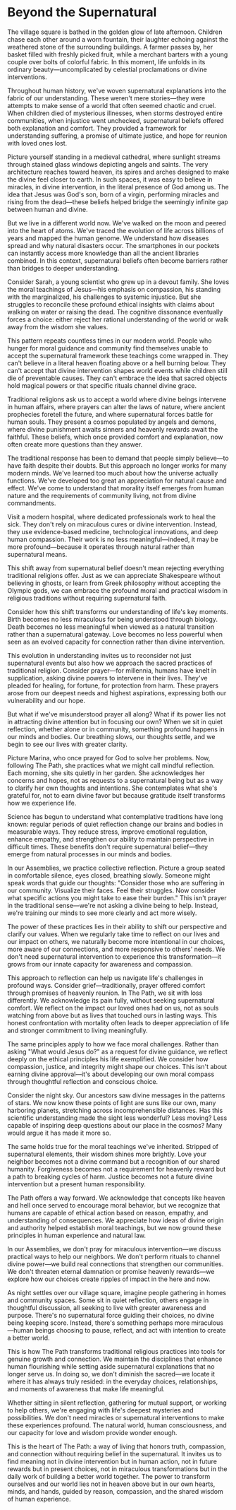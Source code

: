 # Beyond the Supernatural

The village square is bathed in the golden glow of late afternoon. Children chase each other around a worn fountain, their laughter echoing against the weathered stone of the surrounding buildings. A farmer passes by, her basket filled with freshly picked fruit, while a merchant barters with a young couple over bolts of colorful fabric. In this moment, life unfolds in its ordinary beauty—uncomplicated by celestial proclamations or divine interventions.

Throughout human history, we've woven supernatural explanations into the fabric of our understanding. These weren't mere stories—they were attempts to make sense of a world that often seemed chaotic and cruel. When children died of mysterious illnesses, when storms destroyed entire communities, when injustice went unchecked, supernatural beliefs offered both explanation and comfort. They provided a framework for understanding suffering, a promise of ultimate justice, and hope for reunion with loved ones lost.

Picture yourself standing in a medieval cathedral, where sunlight streams through stained glass windows depicting angels and saints. The very architecture reaches toward heaven, its spires and arches designed to make the divine feel closer to earth. In such spaces, it was easy to believe in miracles, in divine intervention, in the literal presence of God among us. The idea that Jesus was God's son, born of a virgin, performing miracles and rising from the dead—these beliefs helped bridge the seemingly infinite gap between human and divine.

But we live in a different world now. We've walked on the moon and peered into the heart of atoms. We've traced the evolution of life across billions of years and mapped the human genome. We understand how diseases spread and why natural disasters occur. The smartphones in our pockets can instantly access more knowledge than all the ancient libraries combined. In this context, supernatural beliefs often become barriers rather than bridges to deeper understanding.

Consider Sarah, a young scientist who grew up in a devout family. She loves the moral teachings of Jesus—his emphasis on compassion, his standing with the marginalized, his challenges to systemic injustice. But she struggles to reconcile these profound ethical insights with claims about walking on water or raising the dead. The cognitive dissonance eventually forces a choice: either reject her rational understanding of the world or walk away from the wisdom she values.

This pattern repeats countless times in our modern world. People who hunger for moral guidance and community find themselves unable to accept the supernatural framework these teachings come wrapped in. They can't believe in a literal heaven floating above or a hell burning below. They can't accept that divine intervention shapes world events while children still die of preventable causes. They can't embrace the idea that sacred objects hold magical powers or that specific rituals channel divine grace.

Traditional religions ask us to accept a world where divine beings intervene in human affairs, where prayers can alter the laws of nature, where ancient prophecies foretell the future, and where supernatural forces battle for human souls. They present a cosmos populated by angels and demons, where divine punishment awaits sinners and heavenly rewards await the faithful. These beliefs, which once provided comfort and explanation, now often create more questions than they answer.

The traditional response has been to demand that people simply believe—to have faith despite their doubts. But this approach no longer works for many modern minds. We've learned too much about how the universe actually functions. We've developed too great an appreciation for natural cause and effect. We've come to understand that morality itself emerges from human nature and the requirements of community living, not from divine commandments.

Visit a modern hospital, where dedicated professionals work to heal the sick. They don't rely on miraculous cures or divine intervention. Instead, they use evidence-based medicine, technological innovations, and deep human compassion. Their work is no less meaningful—indeed, it may be more profound—because it operates through natural rather than supernatural means.

This shift away from supernatural belief doesn't mean rejecting everything traditional religions offer. Just as we can appreciate Shakespeare without believing in ghosts, or learn from Greek philosophy without accepting the Olympic gods, we can embrace the profound moral and practical wisdom in religious traditions without requiring supernatural faith.

Consider how this shift transforms our understanding of life's key moments. Birth becomes no less miraculous for being understood through biology. Death becomes no less meaningful when viewed as a natural transition rather than a supernatural gateway. Love becomes no less powerful when seen as an evolved capacity for connection rather than divine intervention.

This evolution in understanding invites us to reconsider not just supernatural events but also how we approach the sacred practices of traditional religion. Consider prayer—for millennia, humans have knelt in supplication, asking divine powers to intervene in their lives. They've pleaded for healing, for fortune, for protection from harm. These prayers arose from our deepest needs and highest aspirations, expressing both our vulnerability and our hope.

But what if we've misunderstood prayer all along? What if its power lies not in attracting divine attention but in focusing our own? When we sit in quiet reflection, whether alone or in community, something profound happens in our minds and bodies. Our breathing slows, our thoughts settle, and we begin to see our lives with greater clarity.

Picture Marina, who once prayed for God to solve her problems. Now, following The Path, she practices what we might call mindful reflection. Each morning, she sits quietly in her garden. She acknowledges her concerns and hopes, not as requests to a supernatural being but as a way to clarify her own thoughts and intentions. She contemplates what she's grateful for, not to earn divine favor but because gratitude itself transforms how we experience life.

Science has begun to understand what contemplative traditions have long known: regular periods of quiet reflection change our brains and bodies in measurable ways. They reduce stress, improve emotional regulation, enhance empathy, and strengthen our ability to maintain perspective in difficult times. These benefits don't require supernatural belief—they emerge from natural processes in our minds and bodies.

In our Assemblies, we practice collective reflection. Picture a group seated in comfortable silence, eyes closed, breathing slowly. Someone might speak words that guide our thoughts: "Consider those who are suffering in our community. Visualize their faces. Feel their struggles. Now consider what specific actions you might take to ease their burden." This isn't prayer in the traditional sense—we're not asking a divine being to help. Instead, we're training our minds to see more clearly and act more wisely.

The power of these practices lies in their ability to shift our perspective and clarify our values. When we regularly take time to reflect on our lives and our impact on others, we naturally become more intentional in our choices, more aware of our connections, and more responsive to others' needs. We don't need supernatural intervention to experience this transformation—it grows from our innate capacity for awareness and compassion.

This approach to reflection can help us navigate life's challenges in profound ways. Consider grief—traditionally, prayer offered comfort through promises of heavenly reunion. In The Path, we sit with loss differently. We acknowledge its pain fully, without seeking supernatural comfort. We reflect on the impact our loved ones had on us, not as souls watching from above but as lives that touched ours in lasting ways. This honest confrontation with mortality often leads to deeper appreciation of life and stronger commitment to living meaningfully.

The same principles apply to how we face moral challenges. Rather than asking "What would Jesus do?" as a request for divine guidance, we reflect deeply on the ethical principles his life exemplified. We consider how compassion, justice, and integrity might shape our choices. This isn't about earning divine approval—it's about developing our own moral compass through thoughtful reflection and conscious choice.

Consider the night sky. Our ancestors saw divine messages in the patterns of stars. We now know these points of light are suns like our own, many harboring planets, stretching across incomprehensible distances. Has this scientific understanding made the sight less wonderful? Less moving? Less capable of inspiring deep questions about our place in the cosmos? Many would argue it has made it more so.

The same holds true for the moral teachings we've inherited. Stripped of supernatural elements, their wisdom shines more brightly. Love your neighbor becomes not a divine command but a recognition of our shared humanity. Forgiveness becomes not a requirement for heavenly reward but a path to breaking cycles of harm. Justice becomes not a future divine intervention but a present human responsibility.

The Path offers a way forward. We acknowledge that concepts like heaven and hell once served to encourage moral behavior, but we recognize that humans are capable of ethical action based on reason, empathy, and understanding of consequences. We appreciate how ideas of divine origin and authority helped establish moral teachings, but we now ground these principles in human experience and natural law.

In our Assemblies, we don't pray for miraculous intervention—we discuss practical ways to help our neighbors. We don't perform rituals to channel divine power—we build real connections that strengthen our communities. We don't threaten eternal damnation or promise heavenly rewards—we explore how our choices create ripples of impact in the here and now.

As night settles over our village square, imagine people gathering in homes and community spaces. Some sit in quiet reflection, others engage in thoughtful discussion, all seeking to live with greater awareness and purpose. There's no supernatural force guiding their choices, no divine being keeping score. Instead, there's something perhaps more miraculous—human beings choosing to pause, reflect, and act with intention to create a better world.

This is how The Path transforms traditional religious practices into tools for genuine growth and connection. We maintain the disciplines that enhance human flourishing while setting aside supernatural explanations that no longer serve us. In doing so, we don't diminish the sacred—we locate it where it has always truly resided: in the everyday choices, relationships, and moments of awareness that make life meaningful.

Whether sitting in silent reflection, gathering for mutual support, or working to help others, we're engaging with life's deepest mysteries and possibilities. We don't need miracles or supernatural interventions to make these experiences profound. The natural world, human consciousness, and our capacity for love and wisdom provide wonder enough.

This is the heart of The Path: a way of living that honors truth, compassion, and connection without requiring belief in the supernatural. It invites us to find meaning not in divine intervention but in human action, not in future rewards but in present choices, not in miraculous transformations but in the daily work of building a better world together. The power to transform ourselves and our world lies not in heaven above but in our own hearts, minds, and hands, guided by reason, compassion, and the shared wisdom of human experience.